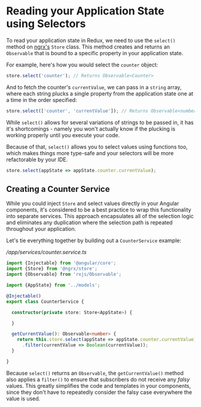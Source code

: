 # Reading your Application State using Selectors

To read your application state in Redux, we need to use the `select()` method on 
[ngrx's](https://github.com/ngrx/store) `Store` class. This method creates and
returns an `Observable` that is bound to a specific property in your application 
state.

For example, here's how you would select the `counter` object:

```typescript
store.select('counter'); // Returns Observable<Counter>
```

And to fetch the counter's `currentValue`, we can pass in a `string` array, 
where each string plucks a single property from the application state one at a 
time in the order specified:

```typescript
store.select(['counter', 'currentValue']); // Returns Observable<number>
```

While `select()` allows for several variations of strings to be passed in, it 
has it's shortcomings - namely you won't actually know if the plucking is 
working properly until you execute your code. 

Because of that, `select()` allows you to select values using functions too, 
which makes things more type-safe and your selectors will be more refactorable 
by your IDE.

```typescript
store.select(appState => appState.counter.currentValue);
```

## Creating a Counter Service

While you could inject `Store` and select values directly in your Angular 
components, it's considered to be a best practice to wrap this functionality 
into separate services. This approach encapsulates all of the selection logic 
and eliminates any duplication where the selection path is repeated 
throughout your application.

Let's tie everything together by building out a `CounterService` example:

_/app/services/counter.service.ts_
```typescript
import {Injectable} from '@angular/core';
import {Store} from '@ngrx/store';
import {Observable} from 'rxjs/Observable';

import {AppState} from '../models';

@Injectable()
export class CounterService {

  constructor(private store: Store<AppState>) {

  }

  getCurrentValue(): Observable<number> {
    return this.store.select(appState => appState.counter.currentValue)
      .filter(currentValue => Boolean(currentValue));
  }

}
```

Because `select()` returns an `Observable`, the `getCurrentValue()` method also 
applies a `filter()` to ensure that subscribers do not receive any *falsy* 
values. This greatly simplifies the code and templates in your components, since
they don't have to repeatedly consider the falsy case everywhere the value is used.